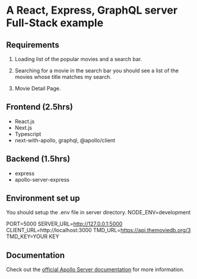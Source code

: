 # A React, Express, GraphQL server Full-Stack example

## Requirements

1. Loading list of the popular movies and a search bar. 

2. Searching for a movie in the search bar you should see a list of the movies whose title matches my search.

3. Movie Detail Page.

## Frontend (2.5hrs)

- React.js
- Next.js
- Typescript
- next-with-apollo, graphql, @apollo/client

## Backend (1.5hrs)

- express
- apollo-server-express

## Environment set up
You should setup the .env file in server directory.
NODE_ENV=development

PORT=5000
SERVER_URL=http://127.0.0.1:5000
CLIENT_URL=http://localhost:3000
TMD_URL=https://api.themoviedb.org/3
TMD_KEY=YOUR KEY

## Documentation

Check out the [official Apollo Server documentation](https://www.apollographql.com/docs/apollo-server/v2/) for more information.